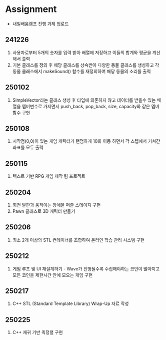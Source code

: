 # Assignment

- 내일배움캠프 진행 과제 업로드

## 241226
1. 사용자로부터 5개의 숫자를 입력 받아 배열에 저장하고 이들의 합계와 평균을 계산해서 출력
2. 기본 클래스를 정의 후 해당 클래스를 상속받아 다양한 동물 클래스를 생성하고 각 동물 클래스에서 makeSound() 함수를 재정의하여 해당 동물의 소리를 출력

## 250102
1. SimpleVector라는 클래스 생성 후 타입에 의존하지 않고 데이터를 받을수 있는 배열을 멤버변수로 가지면서 push_back, pop_back, size, capacity와 같은 멤버함수 구현

## 250108
1. 시작점(0,0)이 있는 게임 캐릭터가 랜덤하게 10회 이동 하면서 각 스텝에서 거쳐간 좌표를 모두 출력

## 250115
1. 텍스트 기반 RPG 게임 제작 팀 프로젝트

## 250204
1. 회전 발판과 움직이는 장애물 퍼즐 스테이지 구현
2. Pawn 클래스로 3D 캐릭터 만들기

## 250206
1. 최소 2개 이상의 STL 컨테이너를 조합하여 온라인 학습 관리 시스템 구현

## 250212
1. 게임 루프 및 UI 재설계하기 - Wave가 진행될수록 수집해야하는 코인이 많아지고 모든 코인을 제한시간 안에 모으는 게임 구현

## 250217
1. C++ STL (Standard Template Library) Wrap-Up 자료 작성

## 250225
1. C++ 재귀 기반 퀵정렬 구현
